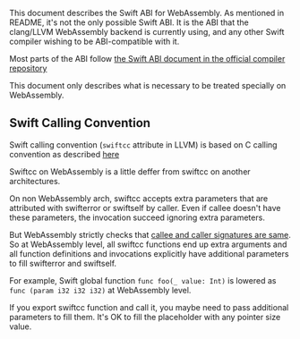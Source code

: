 This document describes the Swift ABI for WebAssembly. As mentioned in README, it's not the only possible Swift ABI. It is the ABI that the clang/LLVM WebAssembly backend is currently using, and any other Swift compiler wishing to be ABI-compatible with it.

Most parts of the ABI follow [the Swift ABI document in the official compiler repository](https://github.com/apple/swift/tree/master/docs/ABI)

This document only describes what is necessary to be treated specially on WebAssembly.

## Swift Calling Convention

Swift calling convention (`swiftcc` attribute in LLVM) is based on C calling convention as described [here](https://github.com/apple/swift/blob/master/docs/ABI/CallingConvention.rst)

Swiftcc on WebAssembly is a little deffer from swiftcc on another architectures.

On non WebAssembly arch, swiftcc accepts extra parameters that are attributed with swifterror or swiftself by caller. Even if callee doesn't have these parameters, the invocation succeed ignoring extra parameters.

But WebAssembly strictly checks that [callee and caller signatures are same](https://github.com/WebAssembly/design/blob/master/Semantics.md#calls).
So at WebAssembly level, all swiftcc functions end up extra arguments and all function definitions and invocations explicitly have additional parameters to fill swifterror and swiftself.

For example, Swift global function `func foo(_ value: Int)` is lowered as `func (param i32 i32 i32)` at WebAssembly level.

If you export swiftcc function and call it, you maybe need to pass additional parameters to fill them. It's OK to fill the placeholder with any pointer size value.
